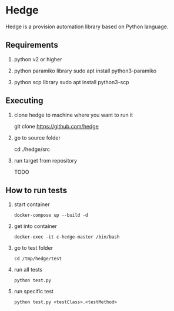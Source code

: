 # Hedge

Hedge is a provision automation library based on Python language.

## Requirements

1. python v2 or higher    

2. python paramiko library
    sudo apt install python3-paramiko

3. python scp library
    sudo apt install python3-scp

## Executing 

1. clone hedge to machine where you want to run it

    git clone https://github.com/hedge

2. go to source folder

    cd ./hedge/src

3. run target from repository

    TODO

## How to run tests

1. start container
    ```
    docker-compose up --build -d
    ```
2. get into container
    ```
    docker-exec -it c-hedge-master /bin/bash
    ```
3. go to test folder
    ```
    cd /tmp/hedge/test
    ```
4. run all tests
    ```
    python test.py
    ```

5. run specific test
    ```
    python test.py <testClass>.<testMethod>
    ```
